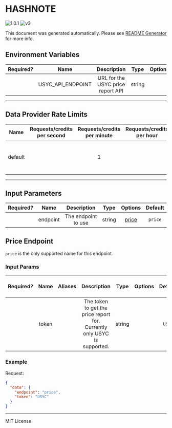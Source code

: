 # HASHNOTE

![1.0.1](https://img.shields.io/github/package-json/v/smartcontractkit/external-adapters-js?filename=packages/sources/hashnote/package.json) ![v3](https://img.shields.io/badge/framework%20version-v3-blueviolet)

This document was generated automatically. Please see [README Generator](../../scripts#readme-generator) for more info.

## Environment Variables

| Required? |       Name        |            Description            |  Type  | Options |                    Default                    |
| :-------: | :---------------: | :-------------------------------: | :----: | :-----: | :-------------------------------------------: |
|           | USYC_API_ENDPOINT | URL for the USYC price report API | string |         | `https://usyc.hashnote.com/api/price-reports` |

---

## Data Provider Rate Limits

|  Name   | Requests/credits per second | Requests/credits per minute | Requests/credits per hour |             Note              |
| :-----: | :-------------------------: | :-------------------------: | :-----------------------: | :---------------------------: |
| default |                             |              1              |                           | API only updates once per day |

---

## Input Parameters

| Required? |   Name   |     Description     |  Type  |         Options          | Default |
| :-------: | :------: | :-----------------: | :----: | :----------------------: | :-----: |
|           | endpoint | The endpoint to use | string | [price](#price-endpoint) | `price` |

## Price Endpoint

`price` is the only supported name for this endpoint.

### Input Params

| Required? | Name  | Aliases |                               Description                                |  Type  | Options | Default | Depends On | Not Valid With |
| :-------: | :---: | :-----: | :----------------------------------------------------------------------: | :----: | :-----: | :-----: | :--------: | :------------: |
|           | token |         | The token to get the price report for. Currently only USYC is supported. | string |         | `USYC`  |            |                |

### Example

Request:

```json
{
  "data": {
    "endpoint": "price",
    "token": "USYC"
  }
}
```

---

MIT License
